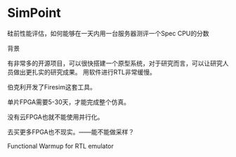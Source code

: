 # SimPoint
硅前性能评估，如何能够在一天内用一台服务器测评一个Spec CPU的分数

背景

有非常多的开源项目，可以很快搭建一个原型系统，对于研究而言，可以让研究人员做出更扎实的研究成果。
用软件进行RTL非常缓慢。

伯克利开发了Firesim这套工具。

单片FPGA需要5-30天，才能完成整个仿真。

没有云FPGA也就不能使用并行化。

去买更多FPGA也不现实。——能不能做采样？

Functional Warmup for RTL emulator